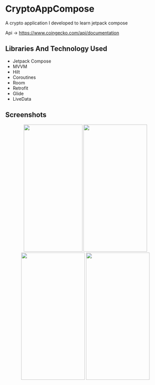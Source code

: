 # CryptoAppCompose

A crypto application I developed to learn jetpack compose

Api -> https://www.coingecko.com/api/documentation

## Libraries And Technology Used

- Jetpack Compose
- MVVM
- Hilt
- Coroutines 
- Room
- Retrofit
- Glide
- LiveData

  
## Screenshots
<p align="center">
<img src = "https://github.com/rasitmelihdincer/CryptoAppCompose/assets/118563350/c6915093-dcb2-4779-a96b-a9180dfbeaa4" width = "185" height = "400">
<img src = "https://github.com/rasitmelihdincer/CryptoAppCompose/assets/118563350/ab33ed80-f5ae-4b3c-b226-5eeb077d90f6" width = "200" height = "400">
<img src = "https://github.com/rasitmelihdincer/CryptoAppCompose/assets/118563350/06735bfb-21c2-403a-b91f-a007fd3065c7" width = "200" height = "400">
<img src = "https://github.com/rasitmelihdincer/CryptoAppCompose/assets/118563350/7983abf6-959c-48f5-94e9-a4f456cbab62" width = "200" height = "400">
 </p>




